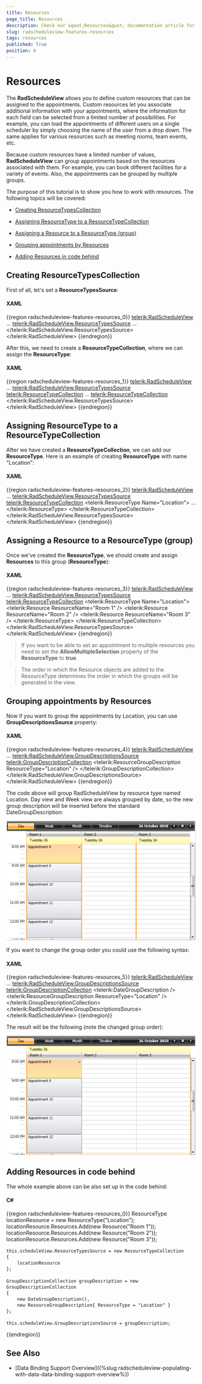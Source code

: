 ```yaml
---
title: Resources
page_title: Resources
description: Check our &quot;Resources&quot; documentation article for the RadScheduleView {{ site.framework_name }} control.
slug: radscheduleview-features-resources
tags: resources
published: True
position: 0
---
```


# Resources

The __RadScheduleView__ allows you to define custom resources that can be assigned to the appointments. Custom resources let you associate additional information with your appointments, where the information for each field can be selected from a limited number of possibilities. For example, you can load the appointments of different users on a single scheduler by simply choosing the name of the user from a drop down. The same applies for various resources such as meeting rooms, team events, etc.      

Because custom resources have a limited number of values, __RadScheduleView__ can group appointments based on the resources associated with them. For example, you can book different facilities for a variety of events. Also, the appointments can be grouped by multiple groups.      

The purpose of this tutorial is to show you how to work with resources. The following topics will be covered:

* [Creating ResourceTypesCollection](#creating-resourcetypescollection)

* [Assigning ResourceType to a ResourceTypeCollection](#assigning-resourcetype-to-a-resourcetypecollection)

* [Assigning a Resource to a ResourceType (group)](#assigning-a-resource-to-a-resourcetype-group)

* [Grouping appointments by Resources](#grouping-appointments-by-resources)

* [Adding Resources in code behind](#adding-resources-in-code-behind)

## Creating ResourceTypesCollection      

First of all, let's set a __ResourceTypesSource__:        

#### __XAML__

{{region radscheduleview-features-resources_0}}
	<telerik:RadScheduleView>
	   ...
	   <telerik:RadScheduleView.ResourceTypesSource>
	      ...
	   </telerik:RadScheduleView.ResourceTypesSource>
	</telerik:RadScheduleView>
{{endregion}}

After this, we need to create a __ResourceTypeCollection__, where we can assign the __ResourceType__:        

#### __XAML__

{{region radscheduleview-features-resources_1}}
	<telerik:RadScheduleView>
	    ...
	    <telerik:RadScheduleView.ResourceTypesSource>
	        <telerik:ResourceTypeCollection>
	          ...
	        <telerik:ResourceTypeCollection>
	    </telerik:RadScheduleView.ResourceTypesSource>
	</telerik:RadScheduleView>
{{endregion}}

## Assigning ResourceType to a ResourceTypeCollection     

After we have created a __ResourceTypeCollection__, we can add our __ResourceType__. Here is an example of creating __ResourceType__ with name "Location":

#### __XAML__

{{region radscheduleview-features-resources_2}}
	<telerik:RadScheduleView>
	    ...
	    <telerik:RadScheduleView.ResourceTypesSource>
	        <telerik:ResourceTypeCollection>
	            <telerik:ResourceType Name="Location">
	             ...
	            </telerik:ResourceType>
	        </telerik:ResourceTypeCollection>
	    </telerik:RadScheduleView.ResourceTypesSource>
	</telerik:RadScheduleView>
{{endregion}}

## Assigning a Resource to a ResourceType (group)

Once we've created the __ResourceType__, we should create and assign __Resources__ to this group (__ResourceType__):

#### __XAML__

{{region radscheduleview-features-resources_3}}
	<telerik:RadScheduleView>
	    ...
	    <telerik:RadScheduleView.ResourceTypesSource>
	        <telerik:ResourceTypeCollection>
	            <telerik:ResourceType Name="Location">
	                <telerik:Resource ResourceName="Room 1" />
	                <telerik:Resource ResourceName="Room 2" />
	                <telerik:Resource ResourceName="Room 3" />
	            </telerik:ResourceType>
	        </telerik:ResourceTypeCollection>
	    </telerik:RadScheduleView.ResourceTypesSource>
	</telerik:RadScheduleView>
{{endregion}}

>If you want to be able to set an appointment to multiple resources you need to set the __AllowMultipleSelection__ property of the __ResourceType__ to __true__.

<!-- -->

> The order in which the Resource objects are added to the ResourceType determines the order in which the groups will be generated in the view. 

## Grouping appointments by Resources

Now if you want to group the appointments by Location, you can use __GroupDescriptionsSource__ property:        

#### __XAML__

{{region radscheduleview-features-resources_4}}
	<telerik:RadScheduleView>
	    ...
	    <telerik:RadScheduleView.GroupDescriptionsSource>
	        <telerik:GroupDescriptionCollection>
	            <telerik:ResourceGroupDescription ResourceType="Location" />
	        </telerik:GroupDescriptionCollection>
	    </telerik:RadScheduleView.GroupDescriptionsSource>
	</telerik:RadScheduleView>
{{endregion}}

The code above will group RadScheduleView by resource type named Location. Day view and Week view are always grouped by date, so the new group description will be inserted before the standard DateGroupDescription:

![](images/scheduleview_features_resources_image1.png)

If you want to change the group order you could use the following syntax:

#### __XAML__

{{region radscheduleview-features-resources_5}}
	<telerik:RadScheduleView>
	    ...
	    <telerik:RadScheduleView.GroupDescriptionsSource>
	        <telerik:GroupDescriptionCollection>
	            <telerik:DateGroupDescription />
	            <telerik:ResourceGroupDescription ResourceType="Location" />
	        </telerik:GroupDescriptionCollection>
	    </telerik:RadScheduleView.GroupDescriptionsSource>
	</telerik:RadScheduleView>
{{endregion}}

The result will be the following (note the changed group order):

![](images/scheduleview_features_resources_image2.png)

## Adding Resources in code behind

The whole example above can be also set up in the code behind:

#### __C#__

{{region radscheduleview-features-resources_0}}
	ResourceType locationResource = new ResourceType("Location");
	locationResource.Resources.Add(new Resource("Room 1"));
	locationResource.Resources.Add(new Resource("Room 2"));
	locationResource.Resources.Add(new Resource("Room 3"));
	
	this.scheduleView.ResourceTypesSource = new ResourceTypeCollection
	{
	    locationResource
	};
	
	GroupDescriptionCollection groupDescription = new GroupDescriptionCollection
	{
	    new DateGroupDescription(),
	    new ResourceGroupDescription{ ResourceType = "Location" }                
	};
	
	this.scheduleView.GroupDescriptionsSource = groupDescription;
{{endregion}}

## See Also

 * [Data Binding Support Overview]({%slug radscheduleview-populating-with-data-data-binding-support-overview%})

